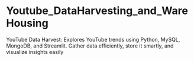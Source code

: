# Youtube_DataHarvesting_and_WareHousing
YouTube Data Harvest: Explores YouTube trends using Python, MySQL, MongoDB, and Streamlit. Gather data efficiently, store it smartly, and visualize insights easily
